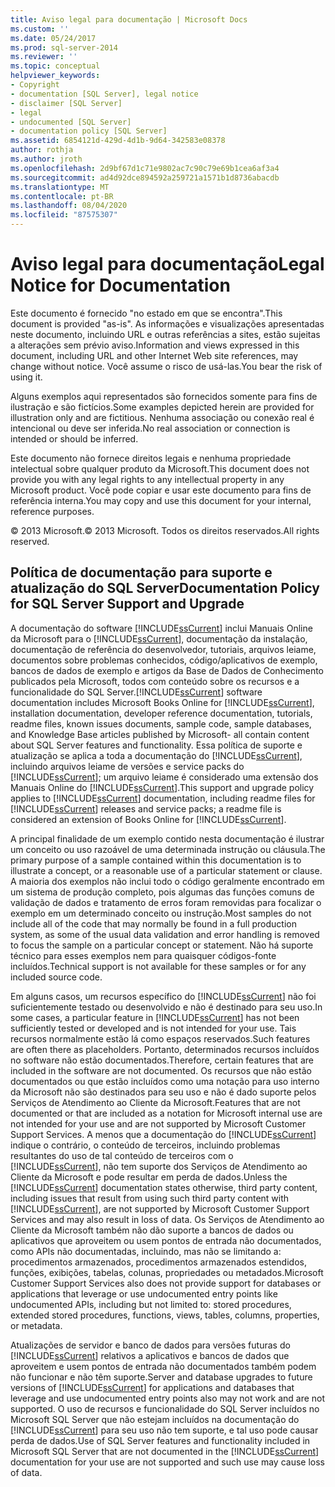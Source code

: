 ```yaml
---
title: Aviso legal para documentação | Microsoft Docs
ms.custom: ''
ms.date: 05/24/2017
ms.prod: sql-server-2014
ms.reviewer: ''
ms.topic: conceptual
helpviewer_keywords:
- Copyright
- documentation [SQL Server], legal notice
- disclaimer [SQL Server]
- legal
- undocumented [SQL Server]
- documentation policy [SQL Server]
ms.assetid: 6854121d-429d-4d1b-9d64-342583e08378
author: rothja
ms.author: jroth
ms.openlocfilehash: 2d9bf67d1c71e9802ac7c90c79e69b1cea6af3a4
ms.sourcegitcommit: ad4d92dce894592a259721a1571b1d8736abacdb
ms.translationtype: MT
ms.contentlocale: pt-BR
ms.lasthandoff: 08/04/2020
ms.locfileid: "87575307"
---
```

# <a name="legal-notice-for-documentation"></a><span data-ttu-id="bdcf1-102">Aviso legal para documentação</span><span class="sxs-lookup"><span data-stu-id="bdcf1-102">Legal Notice for Documentation</span></span>
  <span data-ttu-id="bdcf1-103">Este documento é fornecido "no estado em que se encontra".</span><span class="sxs-lookup"><span data-stu-id="bdcf1-103">This document is provided "as-is".</span></span> <span data-ttu-id="bdcf1-104">As informações e visualizações apresentadas neste documento, incluindo URL e outras referências a sites, estão sujeitas a alterações sem prévio aviso.</span><span class="sxs-lookup"><span data-stu-id="bdcf1-104">Information and views expressed in this document, including URL and other Internet Web site references, may change without notice.</span></span> <span data-ttu-id="bdcf1-105">Você assume o risco de usá-las.</span><span class="sxs-lookup"><span data-stu-id="bdcf1-105">You bear the risk of using it.</span></span>  
  
 <span data-ttu-id="bdcf1-106"> Alguns exemplos aqui representados são fornecidos somente para fins de ilustração e são fictícios.</span><span class="sxs-lookup"><span data-stu-id="bdcf1-106">Some examples depicted herein are provided for illustration only and are fictitious.</span></span> <span data-ttu-id="bdcf1-107">Nenhuma associação ou conexão real é intencional ou deve ser inferida.</span><span class="sxs-lookup"><span data-stu-id="bdcf1-107">No real association or connection is intended or should be inferred.</span></span>  
  
 <span data-ttu-id="bdcf1-108">Este documento não fornece direitos legais e nenhuma propriedade intelectual sobre qualquer produto da Microsoft.</span><span class="sxs-lookup"><span data-stu-id="bdcf1-108">This document does not provide you with any legal rights to any intellectual property in any Microsoft product.</span></span> <span data-ttu-id="bdcf1-109">Você pode copiar e usar este documento para fins de referência interna.</span><span class="sxs-lookup"><span data-stu-id="bdcf1-109">You may copy and use this document for your internal, reference purposes.</span></span>  
  
 <span data-ttu-id="bdcf1-110">© 2013 Microsoft.</span><span class="sxs-lookup"><span data-stu-id="bdcf1-110">© 2013 Microsoft.</span></span> <span data-ttu-id="bdcf1-111">Todos os direitos reservados.</span><span class="sxs-lookup"><span data-stu-id="bdcf1-111">All rights reserved.</span></span>  
  
## <a name="documentation-policy-for-sql-server-support-and-upgrade"></a><span data-ttu-id="bdcf1-112">Política de documentação para suporte e atualização do SQL Server</span><span class="sxs-lookup"><span data-stu-id="bdcf1-112">Documentation Policy for SQL Server Support and Upgrade</span></span>  
 <span data-ttu-id="bdcf1-113">A documentação do software [!INCLUDE[ssCurrent](../includes/sscurrent-md.md)] inclui Manuais Online da Microsoft para o [!INCLUDE[ssCurrent](../includes/sscurrent-md.md)], documentação da instalação, documentação de referência do desenvolvedor, tutoriais, arquivos leiame, documentos sobre problemas conhecidos, código/aplicativos de exemplo, bancos de dados de exemplo e artigos da Base de Dados de Conhecimento publicados pela Microsoft, todos com conteúdo sobre os recursos e a funcionalidade do SQL Server.</span><span class="sxs-lookup"><span data-stu-id="bdcf1-113">[!INCLUDE[ssCurrent](../includes/sscurrent-md.md)] software documentation includes Microsoft Books Online for [!INCLUDE[ssCurrent](../includes/sscurrent-md.md)], installation documentation, developer reference documentation, tutorials,  readme files, known issues documents, sample code, sample databases, and Knowledge Base articles published by Microsoft- all contain content about SQL Server features and functionality.</span></span> <span data-ttu-id="bdcf1-114">Essa política de suporte e atualização se aplica a toda a documentação do [!INCLUDE[ssCurrent](../includes/sscurrent-md.md)], incluindo arquivos leiame de versões e service packs do [!INCLUDE[ssCurrent](../includes/sscurrent-md.md)]; um arquivo leiame é considerado uma extensão dos Manuais Online do [!INCLUDE[ssCurrent](../includes/sscurrent-md.md)].</span><span class="sxs-lookup"><span data-stu-id="bdcf1-114">This support and upgrade policy applies to [!INCLUDE[ssCurrent](../includes/sscurrent-md.md)] documentation, including readme files for [!INCLUDE[ssCurrent](../includes/sscurrent-md.md)] releases and service packs; a readme file is considered an extension of Books Online for [!INCLUDE[ssCurrent](../includes/sscurrent-md.md)].</span></span>  
  
 <span data-ttu-id="bdcf1-115">A principal finalidade de um exemplo contido nesta documentação é ilustrar um conceito ou uso razoável de uma determinada instrução ou cláusula.</span><span class="sxs-lookup"><span data-stu-id="bdcf1-115">The primary purpose of a sample contained within this documentation is to illustrate a concept, or a reasonable use of a particular statement or clause.</span></span> <span data-ttu-id="bdcf1-116">A maioria dos exemplos não inclui todo o código geralmente encontrado em um sistema de produção completo, pois algumas das funções comuns de validação de dados e tratamento de erros foram removidas para focalizar o exemplo em um determinado conceito ou instrução.</span><span class="sxs-lookup"><span data-stu-id="bdcf1-116">Most samples do not include all of the code that may normally be found in a full production system, as some of the usual data validation and error handling is removed to focus the sample on a particular concept or statement.</span></span> <span data-ttu-id="bdcf1-117">Não há suporte técnico para esses exemplos nem para quaisquer códigos-fonte incluídos.</span><span class="sxs-lookup"><span data-stu-id="bdcf1-117">Technical support is not available for these samples or for any included source code.</span></span>  
  
 <span data-ttu-id="bdcf1-118">Em alguns casos, um recursos específico do [!INCLUDE[ssCurrent](../includes/sscurrent-md.md)] não foi suficientemente testado ou desenvolvido e não é destinado para seu uso.</span><span class="sxs-lookup"><span data-stu-id="bdcf1-118">In some cases, a particular feature in [!INCLUDE[ssCurrent](../includes/sscurrent-md.md)] has not been sufficiently tested or developed and is not intended for your use.</span></span> <span data-ttu-id="bdcf1-119">Tais recursos normalmente estão lá como espaços reservados.</span><span class="sxs-lookup"><span data-stu-id="bdcf1-119">Such features are often there as placeholders.</span></span> <span data-ttu-id="bdcf1-120">Portanto, determinados recursos incluídos no software não estão documentados.</span><span class="sxs-lookup"><span data-stu-id="bdcf1-120">Therefore, certain features that are included in the software are not documented.</span></span> <span data-ttu-id="bdcf1-121">Os recursos que não estão documentados ou que estão incluídos como uma notação para uso interno da Microsoft não são destinados para seu uso e não é dado suporte pelos Serviços de Atendimento ao Cliente da Microsoft.</span><span class="sxs-lookup"><span data-stu-id="bdcf1-121">Features that are not documented or that are included as a notation for Microsoft internal use are not intended for your use and are not supported by Microsoft Customer Support Services.</span></span> <span data-ttu-id="bdcf1-122">A menos que a documentação do [!INCLUDE[ssCurrent](../includes/sscurrent-md.md)] indique o contrário, o conteúdo de terceiros, incluindo problemas resultantes do uso de tal conteúdo de terceiros com o [!INCLUDE[ssCurrent](../includes/sscurrent-md.md)], não tem suporte dos Serviços de Atendimento ao Cliente da Microsoft e pode resultar em perda de dados.</span><span class="sxs-lookup"><span data-stu-id="bdcf1-122">Unless the [!INCLUDE[ssCurrent](../includes/sscurrent-md.md)] documentation states otherwise, third party content, including issues that result from using such third party content with [!INCLUDE[ssCurrent](../includes/sscurrent-md.md)], are not supported by Microsoft Customer Support Services and may also result in loss of data.</span></span> <span data-ttu-id="bdcf1-123">Os Serviços de Atendimento ao Cliente da Microsoft também não dão suporte a bancos de dados ou aplicativos que aproveitem ou usem pontos de entrada não documentados, como APIs não documentadas, incluindo, mas não se limitando a: procedimentos armazenados, procedimentos armazenados estendidos, funções, exibições, tabelas, colunas, propriedades ou metadados.</span><span class="sxs-lookup"><span data-stu-id="bdcf1-123">Microsoft Customer Support Services also does not provide support for databases or applications that leverage or use undocumented entry points like undocumented APIs, including but not limited to: stored procedures, extended stored procedures, functions, views, tables, columns, properties, or metadata.</span></span>  
  
 <span data-ttu-id="bdcf1-124">Atualizações de servidor e banco de dados para versões futuras do [!INCLUDE[ssCurrent](../includes/sscurrent-md.md)] relativos a aplicativos e bancos de dados que aproveitem e usem pontos de entrada não documentados também podem não funcionar e não têm suporte.</span><span class="sxs-lookup"><span data-stu-id="bdcf1-124">Server and database upgrades to future versions of [!INCLUDE[ssCurrent](../includes/sscurrent-md.md)] for applications and databases that leverage and use undocumented entry points also may not work and are not supported.</span></span> <span data-ttu-id="bdcf1-125">O uso de recursos e funcionalidade do SQL Server incluídos no Microsoft SQL Server que não estejam incluídos na documentação do [!INCLUDE[ssCurrent](../includes/sscurrent-md.md)] para seu uso não tem suporte, e tal uso pode causar perda de dados.</span><span class="sxs-lookup"><span data-stu-id="bdcf1-125">Use of SQL Server features and functionality included in Microsoft SQL Server that are not documented in the [!INCLUDE[ssCurrent](../includes/sscurrent-md.md)] documentation for your use are not supported and such use may cause loss of data.</span></span>  
  
  
